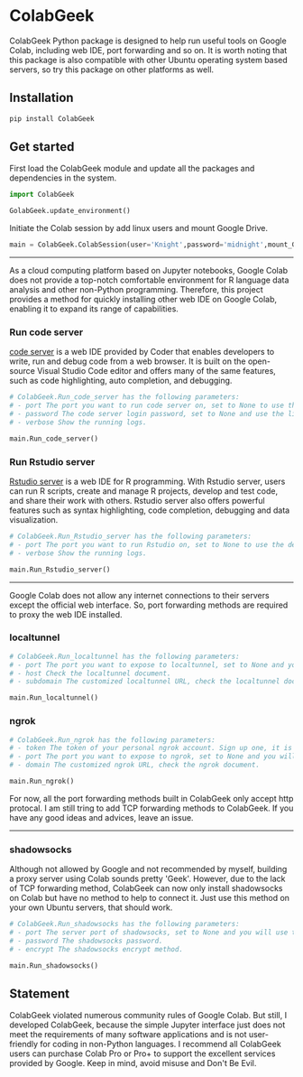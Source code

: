 # ColabGeek

ColabGeek Python package is designed to help run useful tools on Google Colab, including web IDE, port forwarding and so on. It is worth noting that this package is also compatible with other Ubuntu operating system based servers, so try this package on other platforms as well.

## Installation

```python
pip install ColabGeek
```

## Get started

First load the ColabGeek module and update all the packages and dependencies in the system.

```python
import ColabGeek

GolabGeek.update_environment()
```

Initiate the Colab session by add linux users and mount Google Drive.

```python
main = ColabGeek.ColabSession(user='Knight',password='midnight',mount_GD=True)
```

***

As a cloud computing platform based on Jupyter notebooks, Google Colab does not provide a top-notch comfortable environment for R language data analysis and other non-Python programming. Therefore, this project provides a method for quickly installing other web IDE on Google Colab, enabling it to expand its range of capabilities.

### Run code server

[code server](https://github.com/coder/code-server) is a web IDE provided by Coder that enables developers to write, run and debug code from a web browser. It is built on the open-source Visual Studio Code editor and offers many of the same features, such as code highlighting, auto completion, and debugging.

```python
# ColabGeek.Run_code_server has the following parameters:
# - port The port you want to run code server on, set to None to use the default port.
# - password The code server login password, set to None and use the linux user password by default.
# - verbose Show the running logs.

main.Run_code_server()
```

### Run Rstudio server

[Rstudio server](https://posit.co/products/open-source/rstudio-server/) is a web IDE for R programming. With Rstudio server, users can run R scripts, create and manage R projects, develop and test code, and share their work with others. Rstudio server also offers powerful features such as syntax highlighting, code completion, debugging and data visualization.

```python
# ColabGeek.Run_Rstudio_server has the following parameters:
# - port The port you want to run Rstudio on, set to None to use the default port.
# - verbose Show the running logs.

main.Run_Rstudio_server()
```

***

Google Colab does not allow any internet connections to their servers except the official web interface. So, port forwarding methods are required to proxy the web IDE installed.

### localtunnel

```python
# ColabGeek.Run_localtunnel has the following parameters:
# - port The port you want to expose to localtunnel, set to None and you will use the default port.
# - host Check the localtunnel document.
# - subdomain The customized localtunnel URL, check the localtunnel document. (Do not include '_' in the subdomain!)

main.Run_localtunnel()
```

### ngrok

```python
# ColabGeek.Run_ngrok has the following parameters:
# - token The token of your personal ngrok account. Sign up one, it is free.
# - port The port you want to expose to ngrok, set to None and you will use the default port.
# - domain The customized ngrok URL, check the ngrok document.

main.Run_ngrok()
```

For now, all the port forwarding methods built in ColabGeek only accept http protocal. I am still tring to add TCP forwarding methods to ColabGeek. If you have any good ideas and advices, leave an issue.

***

### shadowsocks

Although not allowed by Google and not recommended by myself, building a proxy server using Colab sounds pretty 'Geek'. However, due to the lack of TCP forwarding method, ColabGeek can now only install shadowsocks on Colab but have no method to help to connect it. Just use this method on your own Ubuntu servers, that should work.

```python
# ColabGeek.Run_shadowsocks has the following parameters:
# - port The server port of shadowsocks, set to None and you will use the default port.
# - password The shadowsocks password.
# - encrypt The shadowsocks encrypt method.

main.Run_shadowsocks()
```

## Statement

ColabGeek violated numerous community rules of Google Colab. But still, I developed ColabGeek, because the simple Jupyter interface just does not meet the requirements of many software applications and is not user-friendly for coding in non-Python languages. I recommend all ColabGeek users can purchase Colab Pro or Pro+ to support the excellent services provided by Google. Keep in mind, avoid misuse and Don't Be Evil.